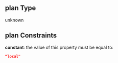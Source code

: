 ## plan Type

unknown

## plan Constraints

**constant**: the value of this property must be equal to:

```json
"local"
```
